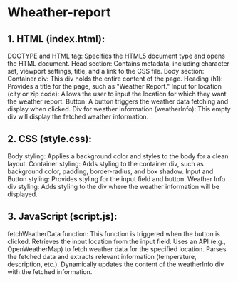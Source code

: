 # Wheather-report
## 1. HTML (index.html):
DOCTYPE and HTML tag: Specifies the HTML5 document type and opens the HTML document.
Head section: Contains metadata, including character set, viewport settings, title, and a link to the CSS file.
Body section:
Container div: This div holds the entire content of the page.
Heading (h1): Provides a title for the page, such as "Weather Report."
Input for location (city or zip code): Allows the user to input the location for which they want the weather report.
Button: A button triggers the weather data fetching and display when clicked.
Div for weather information (weatherInfo): This empty div will display the fetched weather information.
## 2. CSS (style.css):
Body styling: Applies a background color and styles to the body for a clean layout.
Container styling: Adds styling to the container div, such as background color, padding, border-radius, and box shadow.
Input and Button styling: Provides styling for the input field and button.
Weather Info div styling: Adds styling to the div where the weather information will be displayed.
## 3. JavaScript (script.js):
fetchWeatherData function: This function is triggered when the button is clicked.
Retrieves the input location from the input field.
Uses an API (e.g., OpenWeatherMap) to fetch weather data for the specified location.
Parses the fetched data and extracts relevant information (temperature, description, etc.).
Dynamically updates the content of the weatherInfo div with the fetched information.
